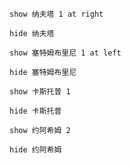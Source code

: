     show 纳夫塔 1 at right

    hide 纳夫塔

    show 塞特姆布里尼 1 at left

    hide 塞特姆布里尼

    show 卡斯托普 1

    hide 卡斯托普

    show 约阿希姆 2

    hide 约阿希姆